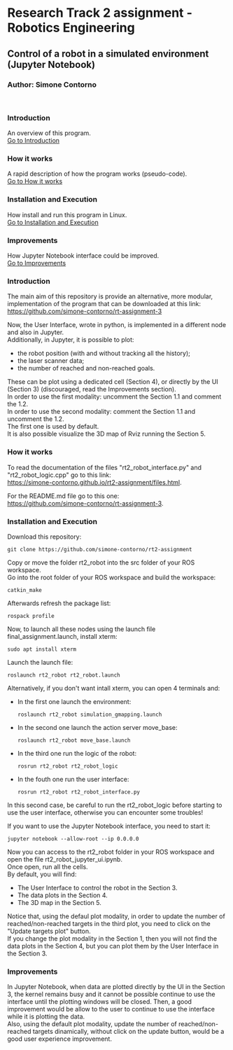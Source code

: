 # Research Track 2 assignment - Robotics Engineering
## Control of a robot in a simulated environment (Jupyter Notebook)
### Author: Simone Contorno

<br>

### Introduction
An overview of this program.<br>
[Go to Introduction](#intro)

### How it works
A rapid description of how the program works (pseudo-code).<br>
[Go to How it works](#how)

### Installation and Execution
How install and run this program in Linux.<br>
[Go to Installation and Execution](#installation)

### Improvements
How Jupyter Notebook interface could be improved.<br>
[Go to Improvements](#improve)

<a name="intro"></a>
### Introduction

The main aim of this repository is provide an alternative, more modular, implementation of the program that can be downloaded at this link:<br>
https://github.com/simone-contorno/rt-assignment-3<br>

Now, the User Interface, wrote in python, is implemented in a different node and also in Jupyter. <br>
Additionally, in Jupyter, it is possible to plot:
<ul>
    <li>the robot position (with and without tracking all the history);</li>
    <li>the laser scanner data;</li> 
    <li>the number of reached and non-reached goals.</li>
</ul>
These can be plot using a dedicated cell (Section 4), or directly by the UI (Section 3) (discouraged, read the Improvements section).<br>
In order to use the first modality: uncomment the Section 1.1 and comment the 1.2.<br>
In order to use the second modality: comment the Section 1.1 and uncomment the 1.2.<br>
The first one is used by default.<br>
It is also possible visualize the 3D map of Rviz running the Section 5.

<a name="how"></a>
### How it works

To read the documentation of the files "rt2_robot_interface.py" and "rt2_robot_logic.cpp" go to this link:<br>
https://simone-contorno.github.io/rt2-assignment/files.html.

For the README.md file go to this one:<br>
https://github.com/simone-contorno/rt-assignment-3.

<a name="installation"></a>
### Installation and Execution

Download this repository:

<pre><code>git clone https://github.com/simone-contorno/rt2-assignment</code></pre>

Copy or move the folder rt2_robot into the src folder of your ROS workspace.<br> 
Go into the root folder of your ROS workspace and build the workspace: 

<pre><code>catkin_make</code></pre>

Afterwards refresh the package list:

<pre><code>rospack profile</code></pre>

Now, to launch all these nodes using the launch file final_assignment.launch, install xterm: 

<pre><code>sudo apt install xterm</code></pre>

Launch the launch file:

<pre><code>roslaunch rt2_robot rt2_robot.launch</code></pre>

Alternatively, if you don't want intall xterm, you can open 4 terminals and:
<ul> 
    <li>In the first one launch the environment:
        <pre><code>roslaunch rt2_robot simulation_gmapping.launch</code></pre>
    </li>
    <li>In the second one launch the action server move_base:
        <pre><code>roslaunch rt2_robot move_base.launch</code></pre>
    </li>
    <li>In the third one run the logic of the robot:
        <pre><code>rosrun rt2_robot rt2_robot_logic</code></pre>
    </li>
    <li>In the fouth one run the user interface:
        <pre><code>rosrun rt2_robot rt2_robot_interface.py</code></pre>
    </li>
</ul>

In this second case, be careful to run the rt2_robot_logic before starting to use the user interface, otherwise you can encounter some troubles!<br>

If you want to use the Jupyter Notebook interface, you need to start it:

<pre><code>jupyter notebook --allow-root --ip 0.0.0.0</code></pre>

Now you can access to the rt2_robot folder in your ROS workspace and open the file rt2_robot_jupyter_ui.ipynb.<br>
Once open, run all the cells.<br>
By default, you will find:
<ul>
    <li>The User Interface to control the robot in the Section 3.</li>
    <li>The data plots in the Section 4.</li>
    <li>The 3D map in the Section 5.</li>
</ul>
Notice that, using the defaul plot modality, in order to update the number of reached/non-reached targets in the third plot, you need to click on the "Update targets plot" button. <br>
If you change the plot modality in the Section 1, then you will not find the data plots in the Section 4, but you can plot them by the User Interface in the Section 3.

<a name="improve"></a>
### Improvements

In Jupyter Notebook, when data are plotted directly by the UI in the Section 3, the kernel remains busy and it cannot be possible continue to use the interface until the plotting windows will be closed. Then, a good improvement would be allow to the user to continue to use the interface while it is plotting the data. <br>
Also, using the default plot modality, update the number of reached/non-reached targets dinamically, without click on the update button, would be a good user experience improvement.
